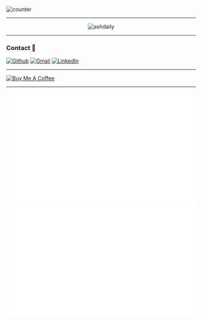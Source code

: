 ![counter](https://ens582o2g1aixgc.m.pipedream.net)

---
<p align="center"> <img src="https://github-readme-stats.vercel.app/api?username=ashdaily&show_icons=true&theme=gotham" alt="ashdaily" />

---

### Contact  📱
<p><a href="https://github.com/ashdaily" target="_blank"><img alt="Github" src="https://img.shields.io/badge/GitHub-%2312100E.svg?&style=for-the-badge&logo=Github&logoColor=white" /></a> <a href="mailto:ashtokyo31@gmail.com" target="_blank"><img alt="Gmail" src="https://img.shields.io/badge/gmail-%231DA1F2.svg?&style=for-the-badge&logo=gmail&logoColor=red" /></a> <a href="https://www.linkedin.com/in/ashisawesome" target="_blank"><img alt="LinkedIn" src="https://img.shields.io/badge/linkedin-%230077B5.svg?&style=for-the-badge&logo=linkedin&logoColor=white" /></a>
</p>

---

<a href="https://www.buymeacoffee.com/ashdaily" target="_blank"><img src="https://cdn.buymeacoffee.com/buttons/v2/default-red.png" alt="Buy Me A Coffee" width="150" ></a>

---


![](https://github.com/ashdaily/ashdaily/blob/main/generated/overview.svg)
![](https://github.com/ashdaily/ashdaily/blob/main/generated/languages.svg)